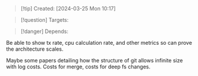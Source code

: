 
>[!tip] Created: [2024-03-25 Mon 10:17]

>[!question] Targets: 

>[!danger] Depends: 

Be able to show tx rate, cpu calculation rate, and other metrics so can prove the architecture scales.

Maybe some papers detailing how the structure of git allows infinite size with log costs.
Costs for merge, costs for deep fs changes.